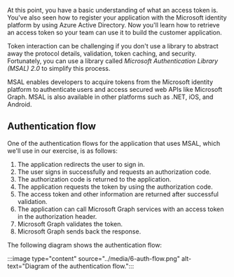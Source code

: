 At this point, you have a basic understanding of what an access token is. You've also seen how to register your application with the Microsoft identity platform by using Azure Active Directory. Now you'll learn how to retrieve an access token so your team can use it to build the customer application. 

Token interaction can be challenging if you don't use a library to abstract away the protocol details, validation, token caching, and security. Fortunately, you can use a library called *Microsoft Authentication Library (MSAL) 2.0* to simplify this process.  

MSAL enables developers to acquire tokens from the Microsoft identity platform to authenticate users and access secured web APIs like Microsoft Graph. MSAL is also available in other platforms such as .NET, iOS, and Android.

## Authentication flow

One of the authentication flows for the application that uses MSAL, which we'll use in our exercise, is as follows:

1. The application redirects the user to sign in.
1. The user signs in successfully and requests an authorization code.
1. The authorization code is returned to the application.
1. The application requests the token by using the authorization code.
1. The access token and other information are returned after successful validation.
1. The application can call Microsoft Graph services with an access token in the authorization header.
1. Microsoft Graph validates the token.
1. Microsoft Graph sends back the response.

The following diagram shows the authentication flow:

:::image type="content" source="../media/6-auth-flow.png" alt-text="Diagram of the authentication flow."::: 
